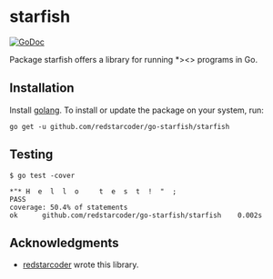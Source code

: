 starfish
======
[![GoDoc](https://godoc.org/github.com/redstarcoder/go-starfish/starfish?status.svg)](https://godoc.org/github.com/redstarcoder/go-starfish/starfish)

Package starfish offers a library for running \*><> programs in Go.

Installation
---------------

Install [golang](http://golang.org/doc/install). To install or update the package on your system, run:

```
go get -u github.com/redstarcoder/go-starfish/starfish
```

Testing
--------------

```
$ go test -cover

*"* H  e  l  l  o     t  e  s  t  !  "  ; 
PASS
coverage: 50.4% of statements
ok  	github.com/redstarcoder/go-starfish/starfish	0.002s
```

Acknowledgments
---------------

* [redstarcoder](https://github.com/redstarcoder) wrote this library.
